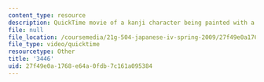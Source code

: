 ```yaml
---
content_type: resource
description: QuickTime movie of a kanji character being painted with a brush.
file: null
file_location: /coursemedia/21g-504-japanese-iv-spring-2009/27f49e0a1768e64a0fdb7c161a095384_3446.mov
file_type: video/quicktime
resourcetype: Other
title: '3446'
uid: 27f49e0a-1768-e64a-0fdb-7c161a095384
---
```

